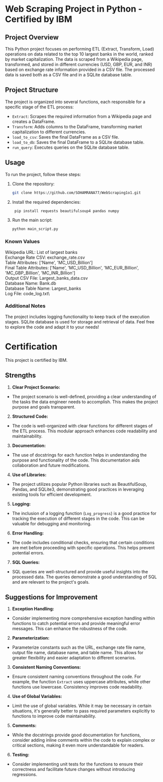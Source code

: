 # Web Scraping Project in Python - Certified by IBM

## Project Overview

This Python project focuses on performing ETL (Extract, Transform, Load) operations on data related to the top 10 largest banks in the world, ranked by market capitalization. The data is scraped from a Wikipedia page, transformed, and stored in different currencies (USD, GBP, EUR, and INR) based on exchange rate information provided in a CSV file. The processed data is saved both as a CSV file and in a SQLite database table.

## Project Structure

The project is organized into several functions, each responsible for a specific stage of the ETL process:

- `Extract`: Scrapes the required information from a Wikipedia page and creates a DataFrame.
- `Transform`: Adds columns to the DataFrame, transforming market capitalization to different currencies.
- `load_to_csv`: Saves the final DataFrame as a CSV file.
- `load_to_db`: Saves the final DataFrame to a SQLite database table.
- `run_query`: Executes queries on the SQLite database table.

## Usage

To run the project, follow these steps:

1. Clone the repository:

   ```bash
   git clone https://github.com/SOHAMRANA77/WebScraping1o1.git
2. Install the required dependencies:
   ```bash
    pip install requests beautifulsoup4 pandas numpy
   ```
3. Run the main script:
    ```bash
   python main_script.py
### Known Values
Wikipedia URL: List of largest banks\
Exchange Rate CSV: exchange_rate.csv\
Table Attributes: ['Name', 'MC_USD_Billion']\
Final Table Attributes: ['Name', 'MC_USD_Billion', 'MC_EUR_Billion', 'MC_GBP_Billion', 'MC_INR_Billion']\
Output CSV File: Largest_banks_data.csv\
Database Name: Bank.db\
Database Table Name: Largest_banks\
Log File: code_log.txt\
### Additional Notes
The project includes logging functionality to keep track of the execution stages.
SQLite database is used for storage and retrieval of data.
Feel free to explore the code and adapt it to your needs!

# Certification
This project is certified by IBM.

## Strengths

1. **Clear Project Scenario:**
- The project scenario is well-defined, providing a clear understanding of the tasks the data engineer needs to accomplish. This makes the project purpose and goals transparent.

2. **Structured Code:**
- The code is well-organized with clear functions for different stages of the ETL process. This modular approach enhances code readability and maintainability.

3. **Documentation:**
- The use of docstrings for each function helps in understanding the purpose and functionality of the code. This documentation aids collaboration and future modifications.

4. **Use of Libraries:**
- The project utilizes popular Python libraries such as BeautifulSoup, Pandas, and SQLite3, demonstrating good practices in leveraging existing tools for efficient development.

5. **Logging:**
- The inclusion of a logging function (`Log_progress`) is a good practice for tracking the execution of different stages in the code. This can be valuable for debugging and monitoring.

6. **Error Handling:**
- The code includes conditional checks, ensuring that certain conditions are met before proceeding with specific operations. This helps prevent potential errors.

7. **SQL Queries:**
- SQL queries are well-structured and provide useful insights into the processed data. The queries demonstrate a good understanding of SQL and are relevant to the project's goals.

## Suggestions for Improvement

1. **Exception Handling:**
- Consider implementing more comprehensive exception handling within functions to catch potential errors and provide meaningful error messages. This can enhance the robustness of the code.

2. **Parameterization:**
- Parameterize constants such as the URL, exchange rate file name, output file name, database name, and table name. This allows for greater flexibility and easier adaptation to different scenarios.

3. **Consistent Naming Conventions:**
- Ensure consistent naming conventions throughout the code. For example, the function `Extract` uses uppercase attributes, while other functions use lowercase. Consistency improves code readability.

4. **Use of Global Variables:**
- Limit the use of global variables. While it may be necessary in certain situations, it's generally better to pass required parameters explicitly to functions to improve code maintainability.

5. **Comments:**
- While the docstrings provide good documentation for functions, consider adding inline comments within the code to explain complex or critical sections, making it even more understandable for readers.

6. **Testing:**
- Consider implementing unit tests for the functions to ensure their correctness and facilitate future changes without introducing regressions.
